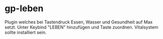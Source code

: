 # gp-leben
Plugin welches bei Tastendruck Essen, Wasser und Gesundheit auf Max setzt.
Unter Keybind "LEBEN" hinzufügen und Taste zuordnen.
Vitalsystem sollte installiert sein.
